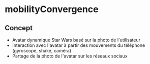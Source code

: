 # mobilityConvergence

## Concept
* Avatar dynamique Star Wars basé sur la photo de l'utilisateur
* Interaction avec l'avatar à partir des mouvements du téléphone (gyroscope, shake, caméra)
* Partage de la photo de l'avatar sur les réseaux sociaux
